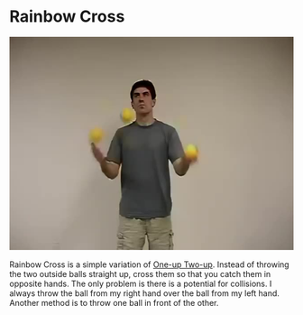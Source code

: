 # Rainbow Cross

![RainbowCross](/site/videos/poster/rainbowcross.jpg)

Rainbow Cross is a simple variation of [One-up Two-up](/site/en/one-uptwo-up/README.md). Instead of throwing the two outside balls straight up, cross them so that you catch them in opposite hands. The only problem is there is a potential for collisions. I always throw the ball from my right hand over the ball from my left hand. Another method is to throw one ball in front of the other.

